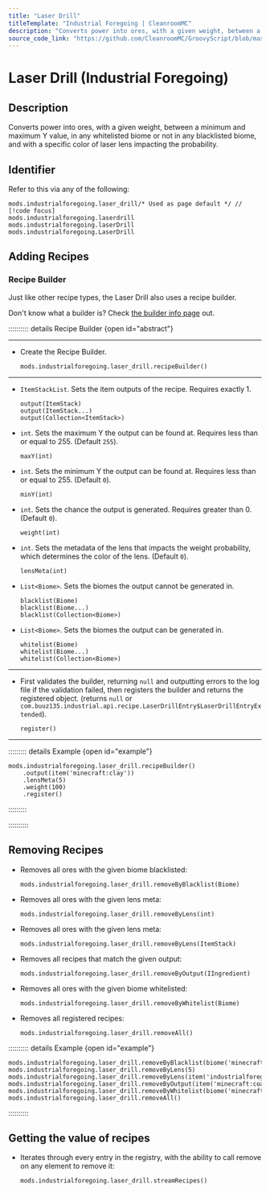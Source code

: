 ```yaml
---
title: "Laser Drill"
titleTemplate: "Industrial Foregoing | CleanroomMC"
description: "Converts power into ores, with a given weight, between a minimum and maximum Y value, in any whitelisted biome or not in any blacklisted biome, and with a specific color of laser lens impacting the probability."
source_code_link: "https://github.com/CleanroomMC/GroovyScript/blob/master/src/main/java/com/cleanroommc/groovyscript/compat/mods/industrialforegoing/LaserDrill.java"
---
```


# Laser Drill (Industrial Foregoing)

## Description

Converts power into ores, with a given weight, between a minimum and maximum Y value, in any whitelisted biome or not in any blacklisted biome, and with a specific color of laser lens impacting the probability.

## Identifier

Refer to this via any of the following:

```groovy:no-line-numbers {1}
mods.industrialforegoing.laser_drill/* Used as page default */ // [!code focus]
mods.industrialforegoing.laserdrill
mods.industrialforegoing.laserDrill
mods.industrialforegoing.LaserDrill
```


## Adding Recipes

### Recipe Builder

Just like other recipe types, the Laser Drill also uses a recipe builder.

Don't know what a builder is? Check [the builder info page](../../getting_started/builder.md) out.

:::::::::: details Recipe Builder {open id="abstract"}

---

- Create the Recipe Builder.

    ```groovy:no-line-numbers
    mods.industrialforegoing.laser_drill.recipeBuilder()
    ```

---

- `ItemStackList`. Sets the item outputs of the recipe. Requires exactly 1.

    ```groovy:no-line-numbers
    output(ItemStack)
    output(ItemStack...)
    output(Collection<ItemStack>)
    ```

- `int`. Sets the maximum Y the output can be found at. Requires less than or equal to 255. (Default `255`).

    ```groovy:no-line-numbers
    maxY(int)
    ```

- `int`. Sets the minimum Y the output can be found at. Requires less than or equal to 255. (Default `0`).

    ```groovy:no-line-numbers
    minY(int)
    ```

- `int`. Sets the chance the output is generated. Requires greater than 0. (Default `0`).

    ```groovy:no-line-numbers
    weight(int)
    ```

- `int`. Sets the metadata of the lens that impacts the weight probability, which determines the color of the lens. (Default `0`).

    ```groovy:no-line-numbers
    lensMeta(int)
    ```

- `List<Biome>`. Sets the biomes the output cannot be generated in.

    ```groovy:no-line-numbers
    blacklist(Biome)
    blacklist(Biome...)
    blacklist(Collection<Biome>)
    ```

- `List<Biome>`. Sets the biomes the output can be generated in.

    ```groovy:no-line-numbers
    whitelist(Biome)
    whitelist(Biome...)
    whitelist(Collection<Biome>)
    ```

---

- First validates the builder, returning `null` and outputting errors to the log file if the validation failed, then registers the builder and returns the registered object. (returns `null` or `com.buuz135.industrial.api.recipe.LaserDrillEntry$LaserDrillEntryExtended`).

    ```groovy:no-line-numbers
    register()
    ```

---

::::::::: details Example {open id="example"}
```groovy:no-line-numbers
mods.industrialforegoing.laser_drill.recipeBuilder()
    .output(item('minecraft:clay'))
    .lensMeta(5)
    .weight(100)
    .register()
```

:::::::::

::::::::::

## Removing Recipes

- Removes all ores with the given biome blacklisted:

    ```groovy:no-line-numbers
    mods.industrialforegoing.laser_drill.removeByBlacklist(Biome)
    ```

- Removes all ores with the given lens meta:

    ```groovy:no-line-numbers
    mods.industrialforegoing.laser_drill.removeByLens(int)
    ```

- Removes all ores with the given lens meta:

    ```groovy:no-line-numbers
    mods.industrialforegoing.laser_drill.removeByLens(ItemStack)
    ```

- Removes all recipes that match the given output:

    ```groovy:no-line-numbers
    mods.industrialforegoing.laser_drill.removeByOutput(IIngredient)
    ```

- Removes all ores with the given biome whitelisted:

    ```groovy:no-line-numbers
    mods.industrialforegoing.laser_drill.removeByWhitelist(Biome)
    ```

- Removes all registered recipes:

    ```groovy:no-line-numbers
    mods.industrialforegoing.laser_drill.removeAll()
    ```

:::::::::: details Example {open id="example"}
```groovy:no-line-numbers
mods.industrialforegoing.laser_drill.removeByBlacklist(biome('minecraft:sky'))
mods.industrialforegoing.laser_drill.removeByLens(5)
mods.industrialforegoing.laser_drill.removeByLens(item('industrialforegoing:laser_lens:5'))
mods.industrialforegoing.laser_drill.removeByOutput(item('minecraft:coal_ore'))
mods.industrialforegoing.laser_drill.removeByWhitelist(biome('minecraft:hell'))
mods.industrialforegoing.laser_drill.removeAll()
```

::::::::::

## Getting the value of recipes

- Iterates through every entry in the registry, with the ability to call remove on any element to remove it:

    ```groovy:no-line-numbers
    mods.industrialforegoing.laser_drill.streamRecipes()
    ```
